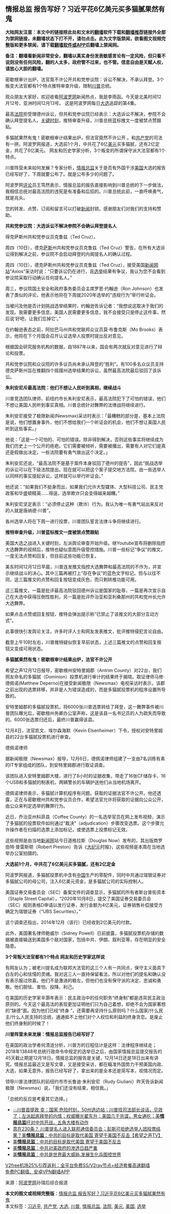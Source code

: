  <h2>情报总监 报告写好？习近平花6亿美元买多猫腻果然有鬼</h2> <p class="notice"><b>大陆网友注意：本文中的链接除此处和文末的<a href="https://github.com/bannedbook/fanqiang" >翻墙</a>软件下载和<a href="https://github.com/killgcd/justmysocks/blob/master/README.md">翻墙推荐</a>链接外全部为禁网链接，未翻墙状态下打不开，请勿点击。此为文字版禁闻，欲看图文视频完整版和更多禁闻，请下载<a href="https://github.com/bannedbook/fanqiang">翻墙软件或APP</a>后翻墙上禁闻网。</p><p>备注：翻墙看新闻非常安全，翻墙以真实身份发表敏感言论有一定风险，但只看不说则没有任何风险，翻的人太多，政府管不过来，也不管。信息自由是天赋人权，请放心大胆的翻墙。</b></p>  <div class="entry"> <p id="summary">密歇根审计出炉，法官竟不许公开共和党参议院：诉讼不解决，不承认拜登。3个叛变大法官都有1个特点推特审查升级，限制<a href="https://www.bannedbook.org/bnews/tag/%e5%b7%9d%e6%99%ae/" class="st_tag internal_tag" rel="tag" title="标签 川普 下的日志">川普</a>总统。</p> <p>观众朋友大家好，欢迎收看<span class='wp_keywordlink_affiliate'><a href="https://www.aboluowang.com/" title="阿波罗网" target="_blank">阿波罗网</a></span>新闻热点，我是李雨函。今天是北美时间12月12号，亚洲时间12月13号。 这是阿波罗网每日<a href="https://www.bannedbook.org/bnews/tag/%e5%a4%a7%e9%80%89/" class="st_tag internal_tag" rel="tag" title="标签 大选 下的日志">大选</a>追踪的第4集。</p> <p>最高<a href="https://www.bannedbook.org/bnews/tag/%e6%b3%95%e9%99%a2/" class="st_tag internal_tag" rel="tag" title="标签 法院 下的日志">法院</a>拒受理德州诉讼，但共和党参议院已经表示：大选诉讼不解决，参院不会确认拜登提名人。<span class='wp_keywordlink'><a href="https://www.bannedbook.org/forum2/topic151.html" title="关键时刻：李鹏日记" target="_blank">关键时刻</a></span>，推特审查升级，川普总统蓝标推文一度被禁点赞跟贴。</p> <p>多猫腻果然有鬼！密歇根审计结果出炉，但法官竟然不许公开 。和<a href="https://www.bannedbook.org/bnews/tag/%e5%85%b1%e4%ba%a7%e5%85%9a/" class="st_tag internal_tag" rel="tag" title="标签 共产党 下的日志">共产党</a>的司法有一拼。阿波罗网报道，大选前1个月，中共花了6亿<a href="https://www.bannedbook.org/bnews/tag/%e7%be%8e%e5%85%83/" class="st_tag internal_tag" rel="tag" title="标签 美元 下的日志">美元</a>买多猫腻，还有2亿定金，共花了6亿美元。 网友和历史学家分析，3个叛变的所谓保守派大法官都有1个特点。</p> <p>川普阵营未来如何发展？专家分析，<a href="https://www.bannedbook.org/bnews/tag/%e6%83%85%e6%8a%a5%e6%80%bb%e7%9b%91/" class="st_tag internal_tag" rel="tag" title="标签 情报总监 下的日志">情报总监</a>关于是否有外国干涉<a href="https://www.bannedbook.org/bnews/tag/%e7%be%8e%e5%9b%bd/" class="st_tag internal_tag" rel="tag" title="标签 美国 下的日志">美国</a>大选的报告已经写好了，下周就要公布了。就是公布多少的问题了。</p> <p>阿波罗网<span class='wp_keywordlink_affiliate'><a href="https://www.bannedbook.org/bnews/comments/" title="新闻评论" target="_blank">评论</a></span>员王笃然表示，情报总监的报告直接影响到川普总统的下一步做法，我相信总统对最高法院的违宪是有准备和后招的。川普总统此前，一直呼唤勇气，就是兆头。</p> <p>您的转发、点赞、订阅和留言可以打破<span class='wp_keywordlink_affiliate'><a href="https://www.bannedbook.org/" title="新闻">新闻</a></span>封锁。感谢朋友们对我们的支持和赞助。</p> <p><strong>共和党参议院：大选诉讼不解决参院不会确认拜登提名人</strong></p> <p>得克萨斯州共和党参议员克鲁兹（Ted Cruz）。</p> <p>周四（10日），德克<span class='wp_keywordlink'><a href="https://www.bannedbook.org/forum5/topic42.html" title="萨斯、诚信与自救" target="_blank">萨斯</a></span>州共和党参议员克鲁兹（Ted Cruz）警告，在所有大选诉讼得到解决之前，参议院不会启动拜登的内阁提名人的确认过程。</p> <p>周四（10日），德克萨斯州共和党参议员克鲁兹（Ted Cruz），接受美国<span class='wp_keywordlink_affiliate'><a href="https://www.bannedbook.org/" title="新闻网站">新闻网站</a></span>“Axios”采访时说：“只要诉讼仍在进行，且<a href="https://www.bannedbook.org/bnews/tag/%e9%80%89%e4%b8%be/" class="st_tag internal_tag" rel="tag" title="标签 选举 下的日志">选举</a>结果有争议，我认为您不会看到参议院采取行动确认任何提名人。”</p> <p>周三，参议院国土安全和政府事务委员会主席罗恩·约翰逊（Ron Johnson）也发表了类似的评论，他表示他将在下周就2020年选举的“违规行为”举行听证会。</p> <p>当被问及他是否计划挑战选举结果时，约翰逊告诉记者：“我想说这取决于我们的发现。我需要更多信息，美国人民需要更多信息，我不会接受只是停止这件事，然后说‘好吧，让我们忘掉它’。”</p> <p>在约翰逊表态之前，阿拉巴马州共和党联邦众议员莫·布鲁克斯（Mo Brooks）表示，他将在下个月国会召开认证选举人投票时提出反对意见。</p>  <p>根据国会研究服务机构的数据，自1887年以来，国会有两次就反对意见进行了辩论和投票。</p> <p>共和党参议院和众议院的许多议员尚未承认拜登的“胜利”。有100多名众议员支持德克萨斯州旨在推翻四个摇摆州选举结果的诉讼，虽然最高法院最后驳回了该诉讼。</p> <p><strong>朱利安尼斥最高法院：他们不想让人民听到真相，继续战斗</strong></p> <p>川普竞选团队律师、前纽约市长朱利安尼表示，最高法院犯下了可怕的错误，他们不想让美国人民听到事实真相。川普总统针对舞弊的法律战将继续进行。</p> <p>朱利安尼接受了极限新闻(Newsmax)采访时表示：「最糟糕的部分是，基本上法院是说，他们想置身事外，他们不想给我们一个听证会的机会，他们不想让美国人民听到这些事实。」</p> <p>他说：「这是一个可怕的、可怕的错误。除非得到解决，否则这些事实将继续成为我们历史上一个公开的疮疤。它们需要被倾听，需要被播出，需要有人对它们是真还是假做出决定，一些法院要有勇气做出这个决定。」</p> <p>朱利安尼还说，“最高法院不是基于案件本身驳回了德州的提告”，因此“挑战选举的诉讼可以在下级法院提出。现在就可以把这个案子提交地方法院，由一些选举人以同样的事实提起诉讼，这样就可以举行听证会。”</p> <p>他还说：“如果我们不挺身而出，如果我们允许大型媒体、大型科技公司、民主党政客和华盛顿精英……得逞，选举欺诈只会变得越来越糟。”</p> <p>朱利安尼坚定表示：“必须停止这种（欺诈）行为。我认为唯一有勇气站出来反对的人就是唐纳德·川普”。</p> <p>各州选举人将在下周一进行投票，川普团队誓言法律斗争将继续进行。</p> <p><strong>推特审查升级，川普蓝标推文一度被禁点赞跟贴</strong></p> <p>美国大选之战进入关键时刻，左派舆论审查开始升级。继Youtube宣布将删除指控大选舞弊的视频后，推特也疑似意图升级管控措施。川普一些标记“争议”的推文，一度无法点赞和回复，但目前这些功能已恢复。</p> <p>美东时间12月12日早晨，川普连发推文指控大选舞弊和最高法院的不作为，并宣示继续战斗的决心。其中三篇再被打上“存在争议”的蓝色文字标记。但与以往不同，这三篇推文的点赞和回复按钮变成灰色，而只剩转推功能可用。</p> <p>这三篇推文，一篇是批评最高法院驳回德州诉讼是国家的耻辱，一篇是再次宣示自己在大选中获得压倒性胜利，另一篇是批评乔治亚和亚利桑那州的共和党州长允许大选舞弊。</p>  <p>如果点击点赞或回复按钮，推特会弹出提示称“已禁止了该推文的大部分互动方式”。</p> <p>此事很快引发舆论关注，许多时评人士和网友发表推文，批评推特侵犯言论自由。</p> <p>截至上午10时左右，川普推特疑似恢复早前状态，上述三篇推文的点赞和回复按钮又变成可用状态。</p> <p><strong>多猫腻果然有鬼！密歇根审计结果出炉，法官不许公开</strong></p> <p>希望之声12月12日报导，密歇根州安特里姆郡（Antrim County）对22台，我们网友命名的多猫腻（Dominion）投票机进行审计的结果终于揭晓。取证律师马修·德佩诺(Matthew Deperno)在接受新闻极限（Newsmax）电视采访时表示，该郡之前出现的选票转移，并非是人为错误造成的，而是多猫腻投票机的程序设置所导致的。</p> <p>安特里姆郡的多猫腻投票机，将6000张川普选票转给了拜登，这一舞弊事件被川普团队曝光后，密歇根州务卿办公室声称，这是该县一名书记员的人为疏失而导致的。6000张选票归还后，最终川普赢得该县。</p> <p>12月4日，法官凯文．埃尔森海默（Kevin Elsenheimer）下令，授权对安特里姆县的22台多猫腻投票机进行审查。</p> <p>德佩诺律师</p> <p>据新闻极限（Newsmax）报导，12月6日，德佩诺律师组建了一支由7名训练有素的IT专家组成的团队，到安特里姆郡进行取证调查。</p> <p>该团队进入安特里姆郡大楼，进行了8小时的证据收集，带走了16张CF储存卡、16个USB和多猫腻的制表机，两辆警长的车辆护送他们从当地机场离开。</p> <p>德佩诺律师表示，多猫腻计算机程序有问题。获取的证据法官不许公开。他还透露，正在与密歇根州共和党参议员合作，希望法官允许将获取的证据向公众公开，由公众来判定选举的舞弊行为。</p> <p>近日，乔治亚州科菲县（Coffee County）的一名选举官员在网上发布视频，演示了多猫腻的投票软件如何通过“裁决”（adjudication）步骤改变选票。这个步骤允许操作者在扫描的选票上添加标记，或使选票上投票标记无效。</p> <p></p> <p></p>  <p>这些视频是由当地<span class='wp_keywordlink_affiliate'><a href="https://www.bannedbook.org/" title="新闻网">新闻网</a></span>站今日道格拉斯（Douglas Now）发布的，其出版商罗伯特·普雷斯顿（Robert Preston）告诉《<span class='wp_keywordlink_affiliate'><a href="http://www.epochtimes.com/" title="大纪元" target="_blank">大纪元</a></span>时报》，这些视频是本周在当地选举办公室拍摄的。</p> <p><strong>大选前1个月，中共花了6亿美元买多猫腻，还有2亿定金</strong></p> <p>阿波罗网报道，多猫腻投票机中含有<span class='wp_keywordlink_affiliate'><a href="https://www.bannedbook.org/" title="中国" target="_blank">中国</a></span>生产的零配件，同时中共通过瑞银证券对多猫腻公司的母公司，注入6亿美元资金，是多猫腻公司的实际控制人。</p> <p>美国证券交易委员会（SEC）备案文件的调查显示，多猫腻的所有者斯台普街资本（Staple Street Capital），“2020年10月8日，提交了美国证券交易委员会（SEC）规则表格D申请以发行证券，发行金额为4亿美元，证券销售补偿接受方确定为瑞银证券（“UBS Securities）。”</p> <p>这个调查还指出，2014年12月（该行）已经收到2亿美元的付款。</p> <p>此外，美国著名律师鲍威尔（Sidney Powell）日前披露，多猫腻投票机存储的数据被直接输送到美国多个敌对国家，包括中共、伊朗、叙利亚等，存在明显的安全隐患。</p> <p><strong>3个背叛大法官都有1个特点 网友和历史学家这样说</strong></p> <p>有网友认为；被老川提名成为联邦大法官的这三个人有一共同点，保守主义面具下白左的心和怯懦的灵魂。我对这三人一直持保留看法，所以对他们的提名和确认没有表示服过欣喜。他们不是激进的极左，但他们也没有保守派的决定、忠诚和勇敢。他们胆怯、害怕、投降、利己。</p> <p>在美国的历史学家辛灏年表示：民主政治中的任何职务“终身制”都是违背民主政治原则的。今天这个最高法的表现更加证明他们只为自己着想，却绝不会为国家著想的“缺德”面。因为他们已经“终身 ”，还需要再坚持什么原则吗？什么国家/什么民主/什么人民支持的总统，通通抵不上他们对个人权位和利益的终身贪恋。是废止他们终身制的时候了！</p> <p><strong>川普阵营未来发展：情报总监报告已经写好了</strong></p> <p>在美国的政治学者何清涟分析，川普方的日程估计是这样：法律程序继续走；2018年13848号总统行政命令中规定的选举日之后，由国家情报总监提交报告的45天截止期是12月18日。情报总监的报告是关键，12月14日还是18日出来有讲究。情报总监最近又是写文章，又是接受采访，都在瞄准外国势力干预美国内政、大选，如果无意外，报告已经写好了，拿出来的是全本还是简写本，视情况而定。</p> <p>领导川普法律团队的前纽约市市长鲁迪‧朱利安尼（Rudy Giuliani）昨天告诉新闻极限（Newsmax）说，「我们还没有结束，相信我。」</p> <p>「总统的反应是考量其它选择。」</p> <ul class='op-related-articles' title='相关阅读'> <li><a href='https://www.bannedbook.org/bnews/bannedvideo/20201212/1446349.html' target='_blank'>💥川普首提政 变：国家 危险时刻，50州选边站；川普找司法部长谈话，见效了；左派起底拜登的内情；权威曝光翟东升；美国几千共谍，男女通吃；美<b>情报总监</b>吁对中共开战，五角大楼有动作</a></li> <li><a href='https://www.bannedbook.org/bnews/cbnews/20201210/1445222.html' target='_blank'>意在230条？ 川普提名人进入联邦通信委员会；彭斯可拒绝选举人团投票结果？美<b>情报总监</b>：中共的目标是取代美国 寄望于美国不反击【希望之声TV】</a></li> <li><a href='https://www.bannedbook.org/bnews/comments/20201210/1444949.html' target='_blank'>美<b>情报总监</b>：中共的目标是取代美国 寄望于美国不反击</a></li> <li><a href='https://www.bannedbook.org/bnews/cbnews/20201209/1444781.html' target='_blank'>美<b>情报总监</b>：中共对美政府的渗透日趋严重</a></li> <li><a href='https://www.bannedbook.org/bnews/bannedvideo/20201209/1444728.html' target='_blank'>美<b>情报总监</b>：中共是世界最大威胁.发展生化兵图控世界</a></li> </ul> <p class="texttj"> <a href="https://github.com/bannedbook/fanqiang/wiki/V2ray%E6%9C%BA%E5%9C%BA" target="_blank">V2free机场25%引荐返利：全平台免费SS/V2ray节点+经济套餐高速翻墙</a><br/> <a href="https://github.com/bannedbook/fanqiang/wiki/%E7%A6%81%E9%97%BB%E7%BD%91%E5%AE%89%E5%8D%93%E7%BF%BB%E5%A2%99%E6%96%B0%E9%97%BBAPP" target="_blank">免费PC翻墙、安卓VPN翻墙APP</a></p><p> 来源：<a href="https://www.aboluowang.com/2020/1213/1533424.html" target="_blank">阿波罗网</a>孙瑞后综合报道 </p> <a name='sharetosocial'></a>       <div><b>本文的图文或视频完整版</b>：<a href='https://www.bannedbook.org/bnews/cnnews/20201213/1446694.html'>情报总监 报告写好？习近平花6亿美元买多猫腻果然有鬼</a></div>  </div><!--END ENTRY--> <div class="postfooter"> <div>本文标签：<a href="https://www.bannedbook.org/bnews/tag/%e4%b9%a0%e8%bf%91%e5%b9%b3/" rel="tag">习近平</a>, <a href="https://www.bannedbook.org/bnews/tag/%e5%85%b1%e4%ba%a7%e5%85%9a/" rel="tag">共产党</a>, <a href="https://www.bannedbook.org/bnews/tag/%e5%a4%a7%e9%80%89/" rel="tag">大选</a>, <a href="https://www.bannedbook.org/bnews/tag/%e5%b7%9d%e6%99%ae/" rel="tag">川普</a>, <a href="https://www.bannedbook.org/bnews/tag/%e6%83%85%e6%8a%a5%e6%80%bb%e7%9b%91/" rel="tag">情报总监</a>, <a href="https://www.bannedbook.org/bnews/tag/%e6%b3%95%e9%99%a2/" rel="tag">法院</a>, <a href="https://www.bannedbook.org/bnews/tag/%e7%be%8e%e5%85%83/" rel="tag">美元</a>, <a href="https://www.bannedbook.org/bnews/tag/%e7%be%8e%e5%9b%bd/" rel="tag">美国</a>, <a href="https://www.bannedbook.org/bnews/tag/%e9%80%89%e4%b8%be/" rel="tag">选举</a></div>  </div><!--END POSTFOOTER--> 